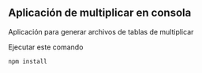 
## Aplicación de multiplicar en consola

Aplicación para generar archivos de tablas de multiplicar

Ejecutar este comando 

```
npm install
```
